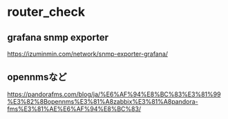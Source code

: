 # router_check
## grafana snmp exporter
https://izuminmin.com/network/snmp-exporter-grafana/
## opennmsなど
https://pandorafms.com/blog/ja/%E6%AF%94%E8%BC%83%E3%81%99%E3%82%8Bopennms%E3%81%A8zabbix%E3%81%A8pandora-fms%E3%81%AE%E6%AF%94%E8%BC%83/

